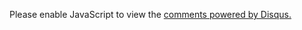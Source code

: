 <section class="comment">
<!-- 多说评论框 start -->
	<div class="ds-thread flat" data-thread-key="{{ page.url | remove:'index.html' }}" data-title="{{ page.title }}" data-url="{{ site.url }}{{ page.url | remove:'index.html' }}"></div>
<!-- 多说评论框 end -->
<!-- 多说公共JS代码 start (一个网页只需插入一次) -->
<script type="text/javascript">
var duoshuoQuery = {short_name:"geeklu"};
	(function() {
		var ds = document.createElement('script');
		ds.type = 'text/javascript';ds.async = true;
		ds.src = (document.location.protocol == 'https:' ? 'https:' : 'http:') + '//static.duoshuo.com/embed.js';
		ds.charset = 'UTF-8';
		(document.getElementsByTagName('head')[0] 
		 || document.getElementsByTagName('body')[0]).appendChild(ds);
	})();
	</script>
<!-- 多说公共JS代码 end -->

<noscript>Please enable JavaScript to view the <a href="http://disqus.com/?ref_noscript">comments powered by Disqus.</a></noscript>
</section>

